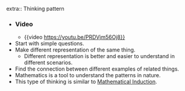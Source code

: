 extra:: Thinking pattern

- ### Video
	- {{video https://youtu.be/PRDVjm56Oj8}}
- Start with simple questions.
- Make different representation of the same thing.
	- Different representation is better and easier to understand in different scenarios.
- Find the connection between different examples of related things.
- Mathematics is a tool to understand the patterns in nature.
- This type of thinking is similar to [Mathematical Induction](https://en.wikipedia.org/wiki/Mathematical_induction).